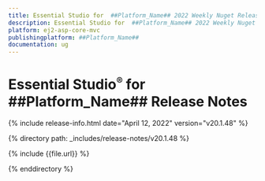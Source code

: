 ```yaml
---
title: Essential Studio for  ##Platform_Name## 2022 Weekly Nuget Release Release Notes  
description: Essential Studio for  ##Platform_Name## 2022 Weekly Nuget Release Release Notes  
platform: ej2-asp-core-mvc
publishingplatform: ##Platform_Name##
documentation: ug
---
```


# Essential Studio<sup style="font-size:70%">&reg;</sup> for  ##Platform_Name##   Release Notes  

{% include release-info.html date="April 12, 2022"  version="v20.1.48" %} 

{% directory path: _includes/release-notes/v20.1.48 %}

{% include {{file.url}} %}

{% enddirectory %}
